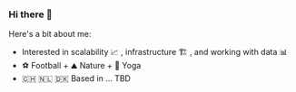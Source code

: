 ### Hi there 👋

Here's a bit about me: 

- Interested in scalability 📈 , infrastructure 🏗️ , and working with data 📊
- ⚽ Football + ⛰️ Nature + 🧘 Yoga
- 🇨🇭 🇳🇱 🇩🇰 Based in ... TBD


<!--
**murrayl9797/murrayl9797** is a ✨ _special_ ✨ repository because its `README.md` (this file) appears on your GitHub profile.

Here are some ideas to get you started:

- 🔭 I’m currently working on ...
- 🌱 I’m currently learning ...
- 👯 I’m looking to collaborate on ...
- 🤔 I’m looking for help with ...
- 💬 Ask me about ...
- 📫 How to reach me: ...
- 😄 Pronouns: ...
- ⚡ Fun fact: ...
-->
